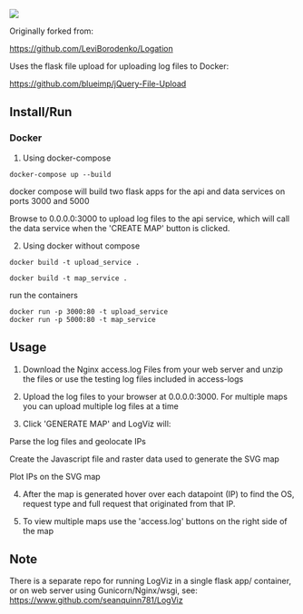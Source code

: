 ![](logviz.gif)

Originally forked from: 

https://github.com/LeviBorodenko/Logation

Uses the flask file upload for uploading log files to Docker:

https://github.com/blueimp/jQuery-File-Upload



## Install/Run


### Docker
1. Using docker-compose

```
docker-compose up --build
```

docker compose will build two flask apps for the api and data services on ports 3000 and 5000 

Browse to 0.0.0.0:3000 to upload log files to the api service, which will call the data service when the 'CREATE MAP' button is clicked.

2. Using docker without compose

```
docker build -t upload_service .
```

```
docker build -t map_service .
```

run the containers
```
docker run -p 3000:80 -t upload_service
docker run -p 5000:80 -t map_service

```

## Usage

1. Download the Nginx access.log Files from your web server and unzip the files or use the testing log files included in access-logs

2. Upload the log files to your browser at 0.0.0.0:3000. For multiple maps you can upload multiple log files at a time

3. Click 'GENERATE MAP' and LogViz will:

Parse the log files and geolocate IPs

Create the Javascript file and raster data used to generate the SVG map

Plot IPs on the SVG map

4. After the map is generated hover over each datapoint (IP) to find the OS, request type and full request that originated from that IP.

5. To view multiple maps use the 'access.log' buttons on the right side of the map


## Note
There is a separate repo for running LogViz in a single flask app/ container, or on web server using Gunicorn/Nginx/wsgi, see:
https://www.github.com/seanquinn781/LogViz


